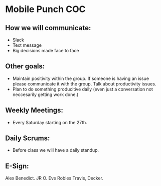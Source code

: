 # Mobile Punch COC

## How we will communicate:
* Slack 
* Text message
* Big decisions made face to face

## Other goals:
* Maintain positivity within the group. If someone is having an issue please communicate it with the group. Talk about productivity issues. 
* Plan to do something producitive daily (even just a conversation not neccesarily getting work done.) 

## Weekly Meetings:
* Every Saturday starting on the 27th.

## Daily Scrums:
* Before class we will have a daily standup.


## E-Sign:
Alex Benedict.
JR O.
Eve Robles
Travis, Decker.
